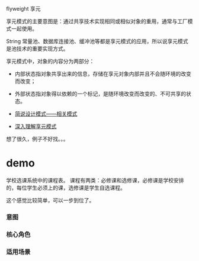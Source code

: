 flyweight 享元

享元模式的主要意图是：通过共享技术实现相同或相似对象的重用，通常与工厂模式一起使用。

String 常量池、数据库连接池、缓冲池等都是享元模式的应用，所以说享元模式是池技术的重要实现方式。

享元模式中，对象的内容分为两部分：
- 内部状态指对象共享出来的信息，存储在享元对象内部并且不会随环境的改变而改变；
- 外部状态指对象得以依赖的一个标记，是随环境改变而改变的、不可共享的状态。

- [简说设计模式——相关模式](https://www.cnblogs.com/adamjwh/p/9070107.html)
- [深入理解享元模式](https://blog.csdn.net/justloveyou_/article/details/55045638)

想了很久，例子不好找。。。

# demo

学校选课系统中的课程表。
课程有两类：必修课和选修课，必修课是学校安排的，每位学生必须上的课，选修课是学生自选课程。

这个感觉比较简单，可以一步到位了。

### 意图
### 核心角色
### 适用场景
